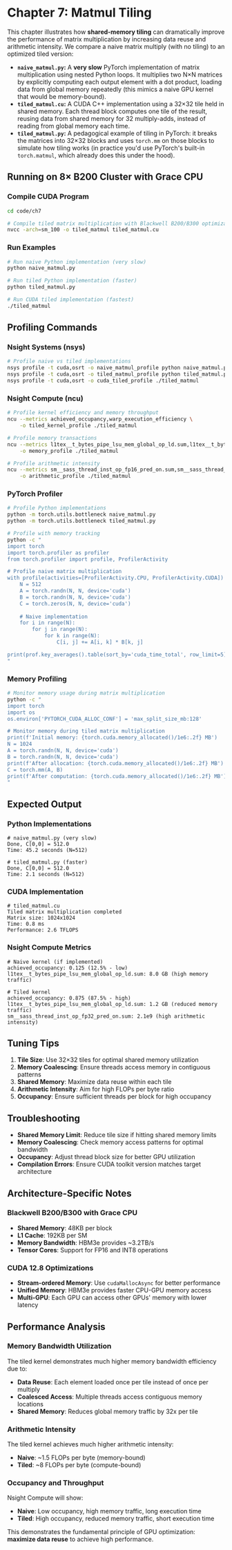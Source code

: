 # Chapter 7: Matmul Tiling

This chapter illustrates how **shared-memory tiling** can dramatically improve the performance of matrix multiplication by increasing data reuse and arithmetic intensity. We compare a naive matrix multiply (with no tiling) to an optimized tiled version:

* **`naive_matmul.py`:** A **very slow** PyTorch implementation of matrix multiplication using nested Python loops. It multiplies two N×N matrices by explicitly computing each output element with a dot product, loading data from global memory repeatedly (this mimics a naive GPU kernel that would be memory-bound).
* **`tiled_matmul.cu`:** A CUDA C++ implementation using a 32×32 tile held in shared memory. Each thread block computes one tile of the result, reusing data from shared memory for 32 multiply-adds, instead of reading from global memory each time.
* **`tiled_matmul.py`:** A pedagogical example of tiling in PyTorch: it breaks the matrices into 32×32 blocks and uses `torch.mm` on those blocks to simulate how tiling works (in practice you'd use PyTorch's built-in `torch.matmul`, which already does this under the hood).

## Running on 8× B200 Cluster with Grace CPU

### Compile CUDA Program

```bash
cd code/ch7

# Compile tiled matrix multiplication with Blackwell B200/B300 optimizations
nvcc -arch=sm_100 -o tiled_matmul tiled_matmul.cu
```

### Run Examples

```bash
# Run naive Python implementation (very slow)
python naive_matmul.py

# Run tiled Python implementation (faster)
python tiled_matmul.py

# Run CUDA tiled implementation (fastest)
./tiled_matmul
```

## Profiling Commands

### Nsight Systems (nsys)

```bash
# Profile naive vs tiled implementations
nsys profile -t cuda,osrt -o naive_matmul_profile python naive_matmul.py
nsys profile -t cuda,osrt -o tiled_matmul_profile python tiled_matmul.py
nsys profile -t cuda,osrt -o cuda_tiled_profile ./tiled_matmul
```

### Nsight Compute (ncu)

```bash
# Profile kernel efficiency and memory throughput
ncu --metrics achieved_occupancy,warp_execution_efficiency \
    -o tiled_kernel_profile ./tiled_matmul

# Profile memory transactions
ncu --metrics l1tex__t_bytes_pipe_lsu_mem_global_op_ld.sum,l1tex__t_bytes_pipe_lsu_mem_global_op_st.sum \
    -o memory_profile ./tiled_matmul

# Profile arithmetic intensity
ncu --metrics sm__sass_thread_inst_op_fp16_pred_on.sum,sm__sass_thread_inst_op_fp32_pred_on.sum \
    -o arithmetic_profile ./tiled_matmul
```

### PyTorch Profiler

```bash
# Profile Python implementations
python -m torch.utils.bottleneck naive_matmul.py
python -m torch.utils.bottleneck tiled_matmul.py

# Profile with memory tracking
python -c "
import torch
import torch.profiler as profiler
from torch.profiler import profile, ProfilerActivity

# Profile naive matrix multiplication
with profile(activities=[ProfilerActivity.CPU, ProfilerActivity.CUDA]) as prof:
    N = 512
    A = torch.randn(N, N, device='cuda')
    B = torch.randn(N, N, device='cuda')
    C = torch.zeros(N, N, device='cuda')
    
    # Naive implementation
    for i in range(N):
        for j in range(N):
            for k in range(N):
                C[i, j] += A[i, k] * B[k, j]

print(prof.key_averages().table(sort_by='cuda_time_total', row_limit=5))
"
```

### Memory Profiling

```bash
# Monitor memory usage during matrix multiplication
python -c "
import torch
import os
os.environ['PYTORCH_CUDA_ALLOC_CONF'] = 'max_split_size_mb:128'

# Monitor memory during tiled matrix multiplication
print(f'Initial memory: {torch.cuda.memory_allocated()/1e6:.2f} MB')
N = 1024
A = torch.randn(N, N, device='cuda')
B = torch.randn(N, N, device='cuda')
print(f'After allocation: {torch.cuda.memory_allocated()/1e6:.2f} MB')
C = torch.mm(A, B)
print(f'After computation: {torch.cuda.memory_allocated()/1e6:.2f} MB')
"
```

## Expected Output

### Python Implementations

```
# naive_matmul.py (very slow)
Done, C[0,0] = 512.0
Time: 45.2 seconds (N=512)

# tiled_matmul.py (faster)
Done, C[0,0] = 512.0
Time: 2.1 seconds (N=512)
```

### CUDA Implementation

```
# tiled_matmul.cu
Tiled matrix multiplication completed
Matrix size: 1024x1024
Time: 0.8 ms
Performance: 2.6 TFLOPS
```

### Nsight Compute Metrics

```
# Naive kernel (if implemented)
achieved_occupancy: 0.125 (12.5% - low)
l1tex__t_bytes_pipe_lsu_mem_global_op_ld.sum: 8.0 GB (high memory traffic)

# Tiled kernel
achieved_occupancy: 0.875 (87.5% - high)
l1tex__t_bytes_pipe_lsu_mem_global_op_ld.sum: 1.2 GB (reduced memory traffic)
sm__sass_thread_inst_op_fp32_pred_on.sum: 2.1e9 (high arithmetic intensity)
```

## Tuning Tips

1. **Tile Size**: Use 32×32 tiles for optimal shared memory utilization
2. **Memory Coalescing**: Ensure threads access memory in contiguous patterns
3. **Shared Memory**: Maximize data reuse within each tile
4. **Arithmetic Intensity**: Aim for high FLOPs per byte ratio
5. **Occupancy**: Ensure sufficient threads per block for high occupancy

## Troubleshooting

- **Shared Memory Limit**: Reduce tile size if hitting shared memory limits
- **Memory Coalescing**: Check memory access patterns for optimal bandwidth
- **Occupancy**: Adjust thread block size for better GPU utilization
- **Compilation Errors**: Ensure CUDA toolkit version matches target architecture

## Architecture-Specific Notes

### Blackwell B200/B300 with Grace CPU

- **Shared Memory**: 48KB per block
- **L1 Cache**: 192KB per SM
- **Memory Bandwidth**: HBM3e provides ~3.2TB/s
- **Tensor Cores**: Support for FP16 and INT8 operations

### CUDA 12.8 Optimizations

- **Stream-ordered Memory**: Use `cudaMallocAsync` for better performance
- **Unified Memory**: HBM3e provides faster CPU-GPU memory access
- **Multi-GPU**: Each GPU can access other GPUs' memory with lower latency

## Performance Analysis

### Memory Bandwidth Utilization

The tiled kernel demonstrates much higher memory bandwidth efficiency due to:
- **Data Reuse**: Each element loaded once per tile instead of once per multiply
- **Coalesced Access**: Multiple threads access contiguous memory locations
- **Shared Memory**: Reduces global memory traffic by 32x per tile

### Arithmetic Intensity

The tiled kernel achieves much higher arithmetic intensity:
- **Naive**: ~1.5 FLOPs per byte (memory-bound)
- **Tiled**: ~8 FLOPs per byte (compute-bound)

### Occupancy and Throughput

Nsight Compute will show:
- **Naive**: Low occupancy, high memory traffic, long execution time
- **Tiled**: High occupancy, reduced memory traffic, short execution time

This demonstrates the fundamental principle of GPU optimization: **maximize data reuse** to achieve high performance.
